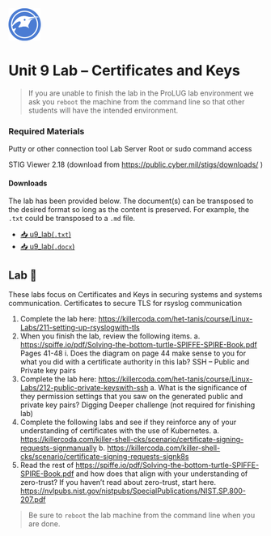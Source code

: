 <div class="flex-container">
        <img src="https://github.com/ProfessionalLinuxUsersGroup/img/blob/main/Assets/Logos/ProLUG_Round_Transparent_LOGO.png?raw=true" width="64" height="64"></img>
    <p>
        <h1>Unit 9 Lab – Certificates and Keys</h1>
    </p>
</div>

> If you are unable to finish the lab in the ProLUG lab environment we ask you `reboot`
> the machine from the command line so that other students will have the intended environment.

### Required Materials

Putty or other connection tool
Lab Server
Root or sudo command access

STIG Viewer 2.18 (download from <https://public.cyber.mil/stigs/downloads/> )

#### Downloads

The lab has been provided below. The document(s) can be transposed to
the desired format so long as the content is preserved. For example, the `.txt`
could be transposed to a `.md` file.

- <a href="./assets/downloads/u9/u9_lab.txt" target="_blank" download>📥 u9_lab(`.txt`)</a>
- <a href="./assets/downloads/u9/u9_lab.docx" target="_blank" download>📥 u9_lab(`.docx`)</a>



## Lab 🧪
These labs focus on Certificates and Keys in securing systems and systems communication.
Certificates to secure TLS for rsyslog communication
1. Complete the lab here: https://killercoda.com/het-tanis/course/Linux-Labs/211-setting-up-rsyslogwith-tls
2. When you finish the lab, review the following items.
a. https://spiffe.io/pdf/Solving-the-bottom-turtle-SPIFFE-SPIRE-Book.pdf Pages 41-48
i. Does the diagram on page 44 make sense to you for what you did with a
certificate authority in this lab?
SSH – Public and Private key pairs
1. Complete the lab here: https://killercoda.com/het-tanis/course/Linux-Labs/212-public-private-keyswith-ssh
a. What is the significance of they permission settings that you saw on the generated
public and private key pairs?
Digging Deeper challenge (not required for finishing lab)
1. Complete the following labs and see if they reinforce any of your understanding of certificates with
the use of Kubernetes.
a. https://killercoda.com/killer-shell-cks/scenario/certificate-signing-requests-signmanually
b. https://killercoda.com/killer-shell-cks/scenario/certificate-signing-requests-signk8s
2. Read the rest of https://spiffe.io/pdf/Solving-the-bottom-turtle-SPIFFE-SPIRE-Book.pdf and how
does that align with your understanding of zero-trust? If you haven’t read about zero-trust, start
here. https://nvlpubs.nist.gov/nistpubs/SpecialPublications/NIST.SP.800-207.pdf


> Be sure to `reboot` the lab machine from the command line when you are done.


